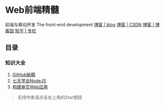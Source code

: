# Web前端精髓

前端与移动开发 The front-end development [博客 | blog](https://wuxianqiang.github.io/) [博客 | CSDN](http://blog.csdn.net/wu_xianqiang) [博客 | 博客园](http://www.cnblogs.com/wuxianqiang/) [知乎 | 专栏](https://zhuanlan.zhihu.com/webqianduan)

## 目录

### 知识大全

1. [GitHub秘籍](https://github.com/tiimgreen/github-cheat-sheet/blob/master/README.zh-cn.md#markdown-%E6%96%87%E4%BB%B6%E8%AF%AD%E6%B3%95%E9%AB%98%E4%BA%AE)
2. [七天学会NodeJS](http://nqdeng.github.io/7-days-nodejs/)
3. [构建单页Web应用](https://github.com/xufei/blog/issues/5)

> 支持作者请点击右上角的Star按钮
